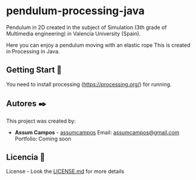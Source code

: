 # pendulum-processing-java
Pendulum in 2D created in the subject of Simulation (3th grade of Multimedia engineering) in Valencia University (Spain).

Here you can enjoy a pendulum moving with an elastic rope
This is created in Processing in Java.


## Getting Start 🚀

You need to install processing (https://processing.org/) for running.


## Autores ✒️

This project was created by:

* **Assum Campos** - [assumcampos](https://github.com/assumcampos)
Email: assumcampos@gmail.com
Portfolio: Coming soon

## Licencia 📄

License  - Look the [LICENSE.md](LICENSE.txt) for more details
